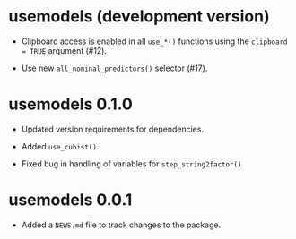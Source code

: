 # usemodels (development version)

* Clipboard access is enabled in all `use_*()` functions using the `clipboard = TRUE` argument (#12).

* Use new `all_nominal_predictors()` selector (#17).

# usemodels 0.1.0

* Updated version requirements for dependencies. 

* Added `use_cubist()`. 

* Fixed bug in handling of variables for `step_string2factor()`

# usemodels 0.0.1

* Added a `NEWS.md` file to track changes to the package.
